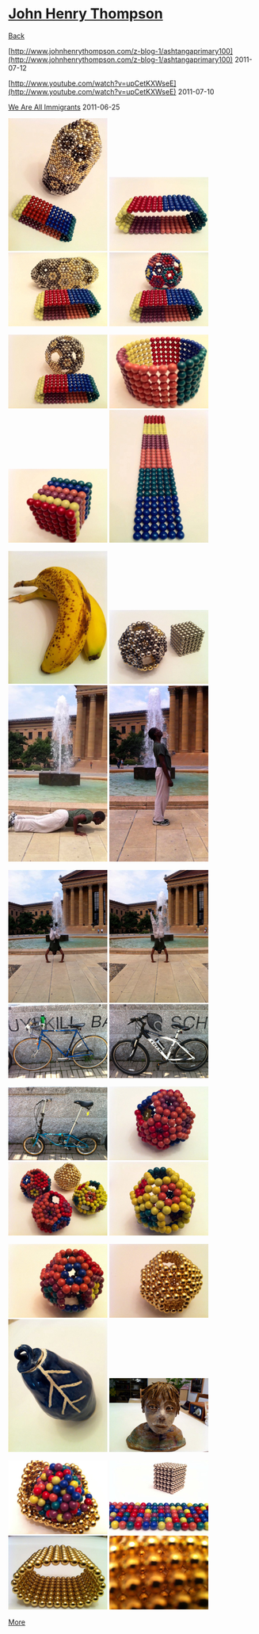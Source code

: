 # [John Henry Thompson](../README.md)

[Back](2011-07-13-1.md)



[http://www.johnhenrythompson.com/z-blog-1/ashtangaprimary100](http://www.johnhenrythompson.com/z-blog-1/ashtangaprimary100)
2011-07-12



[http://www.youtube.com/watch?v=upCetKXWseE](http://www.youtube.com/watch?v=upCetKXWseE)
2011-07-10



[We Are All Immigrants](http://marc.digitalcitymechanics.com/2011/06/25/we-are-all-immigrants/)
2011-06-25

[![](../media/2011-06-22/Magnetic-Balls-IMG_0724-thumb.jpg)](../posts/2011-06-22-1.md) [![](../media/2011-06-22/Magnetic-Balls-IMG_0721-thumb.jpg)](../posts/2011-06-22-2.md) [![](../media/2011-06-22/Magnetic-Balls-IMG_0725-thumb.jpg)](../posts/2011-06-22-3.md) [![](../media/2011-06-22/Magnetic-Balls-IMG_0723-thumb.jpg)](../posts/2011-06-22-4.md)

[![](../media/2011-06-22/Magnetic-Balls-IMG_0722-thumb.jpg)](../posts/2011-06-22-5.md) [![](../media/2011-06-22/Magnetic-Balls-IMG_0719-thumb.jpg)](../posts/2011-06-22-6.md) [![](../media/2011-06-22/Magnetic-Balls-Color-cube-6x6-thumb.jpg)](../posts/2011-06-22-7.md) [![](../media/2011-06-22/Magnetic-Balls-IMG_0715-thumb.jpg)](../posts/2011-06-22-8.md)

[![](../media/2011-06-21/Table-IMG_0668-thumb.jpg)](../posts/2011-06-21-1.md) [![](../media/2011-06-19/Magnetic-Balls-IMG_0543-thumb.jpg)](../posts/2011-06-19-1.md) [![](../media/2011-06-18/Sun-Salutation-Art-Museum-Fountain-Sun-Salutation-Art-Museum-Fou-thumb.jpg)](../posts/2011-06-18-1.md) [![](../media/2011-06-18/Bike-Ride-To-Art-Museum-IMG_0530-thumb.jpg)](../posts/2011-06-18-2.md)

[![](../media/2011-06-18/Bike-Ride-To-Art-Museum-IMG_0529-thumb.jpg)](../posts/2011-06-18-3.md) [![](../media/2011-06-18/Bike-Ride-To-Art-Museum-IMG_0527-thumb.jpg)](../posts/2011-06-18-4.md) [![](../media/2011-06-18/Bike-Ride-To-Art-Museum-IMG_0525-thumb.jpg)](../posts/2011-06-18-5.md) [![](../media/2011-06-18/Bike-Ride-To-Art-Museum-IMG_0524-thumb.jpg)](../posts/2011-06-18-6.md)

[![](../media/2011-06-18/Bike-Ride-To-Art-Museum-IMG_0523-thumb.jpg)](../posts/2011-06-18-7.md) [![](../media/2011-06-18/Magnetic-Balls-IMG_0512-thumb.jpg)](../posts/2011-06-18-8.md) [![](../media/2011-06-18/Magnetic-Balls-IMG_0522-thumb.jpg)](../posts/2011-06-18-9.md) [![](../media/2011-06-18/Magnetic-Balls-IMG_0513-thumb.jpg)](../posts/2011-06-18-10.md)

[![](../media/2011-06-18/Magnetic-Balls-IMG_0514-thumb.jpg)](../posts/2011-06-18-11.md) [![](../media/2011-06-18/Magnetic-Balls-IMG_0516-thumb.jpg)](../posts/2011-06-18-12.md) [![](../media/2011-06-16/Table-Rajni-Ceramic-Jar-thumb.jpg)](../posts/2011-06-16-1.md) [![](../media/2011-06-16/Table-Rajni-Ceramic-Head-thumb.jpg)](../posts/2011-06-16-2.md)

[![](../media/2011-06-15/Magnetic-Balls-IMG_0447-thumb.jpg)](../posts/2011-06-15-1.md) [![](../media/2011-06-15/Magnetic-Balls-IMG_0418-thumb.jpg)](../posts/2011-06-15-2.md) [![](../media/2011-06-15/Magnetic-Balls-IMG_0436-thumb.jpg)](../posts/2011-06-15-3.md) [![](../media/2011-06-15/Magnetic-Balls-IMG_0437-thumb.jpg)](../posts/2011-06-15-4.md)

[More](2011-04-14-1.md)